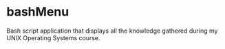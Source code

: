 # bashMenu
Bash script application that displays all the knowledge gathered during my UNIX Operating Systems course.
